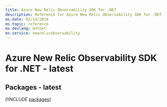```yaml
---
title: Azure New Relic Observability SDK for .NET
description: Reference for Azure New Relic Observability SDK for .NET
ms.date: 02/14/2024
ms.topic: reference
ms.devlang: dotnet
ms.service: newrelicobservability
---
```

# Azure New Relic Observability SDK for .NET - latest
## Packages - latest
[!INCLUDE [packages](new-relic-observability-index.md)]